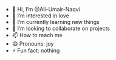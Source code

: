- 👋 Hi, I’m @Ali-Umair-Naqvi
- 👀 I’m interested in love
- 🌱 I’m currently learning new things
- 💞️ I’m looking to collaborate on projects
- 📫 How to reach me 
- 😄 Pronouns: joy
- ⚡ Fun fact: nothing

<!---
Ali-Umair-Naqvi/Ali-Umair-Naqvi is a ✨ special ✨ repository because its `README.md` (this file) appears on your GitHub profile.
You can click the Preview link to take a look at your changes.
--->
